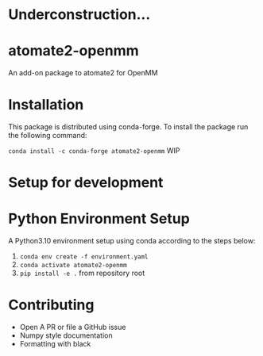 # Underconstruction...

# atomate2-openmm
An add-on package to atomate2 for OpenMM

# Installation

This package is distributed using conda-forge. To install the package run the following command:
  
`conda install -c conda-forge atomate2-openmm`
WIP

# Setup for development

# Python Environment Setup

A Python3.10 environment setup using conda according to the steps below:

1. `conda env create -f environment.yaml`
2. `conda activate atomate2-openmm`
3. `pip install -e .` from repository root

# Contributing
- Open A PR or file a GitHub issue
- Numpy style documentation
- Formatting with black
